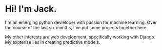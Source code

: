 # Hi! I'm Jack.

I'm an emerging python devleloper with passion for machine learning. Over the course of the last six months, I've put some projects together here. 

My other interests are web development, specifically working with Django. My expterise lies in creating predictive models. 

